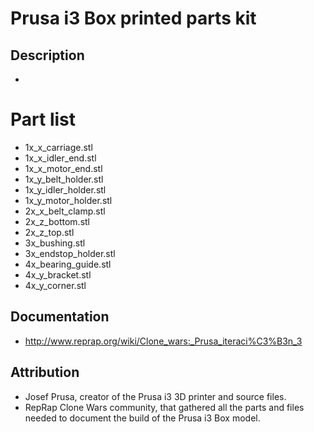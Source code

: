 # Prusa i3 Box printed parts kit

## Description

-

# Part list

* 1x_x_carriage.stl
* 1x_x_idler_end.stl
* 1x_x_motor_end.stl
* 1x_y_belt_holder.stl
* 1x_y_idler_holder.stl
* 1x_y_motor_holder.stl
* 2x_x_belt_clamp.stl
* 2x_z_bottom.stl
* 2x_z_top.stl
* 3x_bushing.stl
* 3x_endstop_holder.stl
* 4x_bearing_guide.stl
* 4x_y_bracket.stl
* 4x_y_corner.stl

## Documentation

* http://www.reprap.org/wiki/Clone_wars:_Prusa_iteraci%C3%B3n_3

## Attribution

* Josef Prusa, creator of the Prusa i3 3D printer and source files.
* RepRap Clone Wars community, that gathered all the parts and files needed to document the build of the Prusa i3 Box model.
